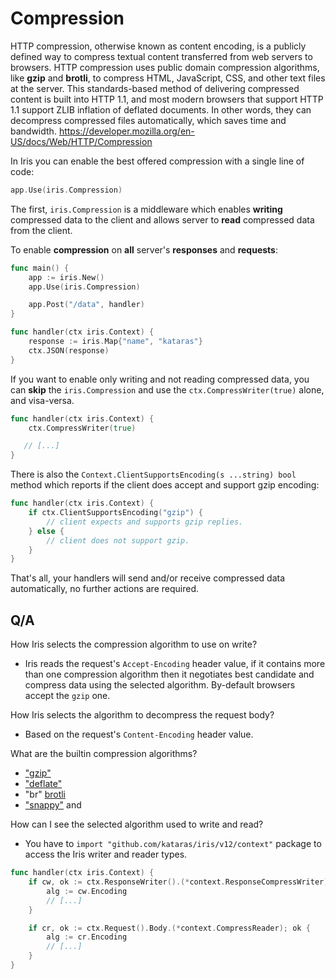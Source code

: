 # Compression

HTTP compression, otherwise known as content encoding, is a publicly defined way to compress textual content transferred from web servers to browsers. HTTP compression uses public domain compression algorithms, like **gzip** and **brotli**, to compress HTML, JavaScript, CSS, and other text files at the server. This standards-based method of delivering compressed content is built into HTTP 1.1, and most modern browsers that support HTTP 1.1 support ZLIB inflation of deflated documents. In other words, they can decompress compressed files automatically, which saves time and bandwidth. https://developer.mozilla.org/en-US/docs/Web/HTTP/Compression

In Iris you can enable the best offered compression with a single line of code:

```go
app.Use(iris.Compression)
```

The first, `iris.Compression` is a middleware which enables **writing** compressed data to the client and allows server to **read** compressed data from the client.

To enable **compression** on **all** server's **responses** and **requests**:

```go
func main() {
    app := iris.New()
    app.Use(iris.Compression)

    app.Post("/data", handler)
}

func handler(ctx iris.Context) {
    response := iris.Map{"name", "kataras"}
    ctx.JSON(response)
}
```

If you want to enable only writing and not reading compressed data, you can **skip** the `iris.Compression` and use the `ctx.CompressWriter(true)` alone, and visa-versa.

```go
func handler(ctx iris.Context) {
    ctx.CompressWriter(true)

   // [...]
}
```

There is also the `Context.ClientSupportsEncoding(s ...string) bool` method which reports if the client does accept and support gzip encoding:

```go
func handler(ctx iris.Context) {
    if ctx.ClientSupportsEncoding("gzip") {
        // client expects and supports gzip replies.
    } else {
        // client does not support gzip.
    }
}
```

That's all, your handlers will send and/or receive compressed data automatically, no further actions are required.

## Q/A

How Iris selects the compression algorithm to use on write?

* Iris reads the request's `Accept-Encoding` header value, if it contains more than one compression algorithm then it negotiates best candidate and compress data using the selected algorithm. By-default browsers accept the `gzip` one.

How Iris selects the algorithm to decompress the request body?

* Based on the request's `Content-Encoding` header value.

What are the builtin compression algorithms?

- ["gzip"](https://en.wikipedia.org/wiki/Gzip)
- ["deflate"](https://en.wikipedia.org/wiki/DEFLATE)
- "br" [brotli](https://en.wikipedia.org/wiki/Brotli)
- ["snappy"](https://en.wikipedia.org/wiki/Snappy_(compression)) and

How can I see the selected algorithm used to write and read?

* You have to `import "github.com/kataras/iris/v12/context"` package to access the Iris writer and reader types.

```go
func handler(ctx iris.Context) {
    if cw, ok := ctx.ResponseWriter().(*context.ResponseCompressWriter); ok {
        alg := cw.Encoding
        // [...]
    }

    if cr, ok := ctx.Request().Body.(*context.CompressReader); ok {
        alg := cr.Encoding
        // [...]
    }
}

```
<!-- slide:break-80 -->
